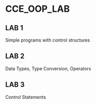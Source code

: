 # CCE_OOP_LAB 


## LAB 1
Simple programs with control structures

## LAB 2
Data Types, Type Conversion, Operators

## LAB 3
Control Statements
